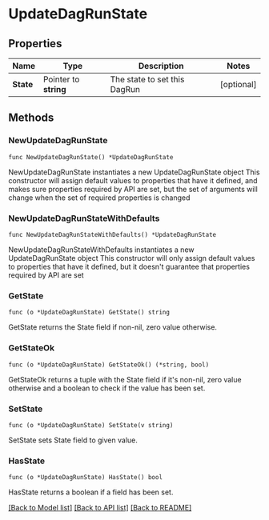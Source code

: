 # UpdateDagRunState

## Properties

Name | Type | Description | Notes
------------ | ------------- | ------------- | -------------
**State** | Pointer to **string** | The state to set this DagRun | [optional] 

## Methods

### NewUpdateDagRunState

`func NewUpdateDagRunState() *UpdateDagRunState`

NewUpdateDagRunState instantiates a new UpdateDagRunState object
This constructor will assign default values to properties that have it defined,
and makes sure properties required by API are set, but the set of arguments
will change when the set of required properties is changed

### NewUpdateDagRunStateWithDefaults

`func NewUpdateDagRunStateWithDefaults() *UpdateDagRunState`

NewUpdateDagRunStateWithDefaults instantiates a new UpdateDagRunState object
This constructor will only assign default values to properties that have it defined,
but it doesn't guarantee that properties required by API are set

### GetState

`func (o *UpdateDagRunState) GetState() string`

GetState returns the State field if non-nil, zero value otherwise.

### GetStateOk

`func (o *UpdateDagRunState) GetStateOk() (*string, bool)`

GetStateOk returns a tuple with the State field if it's non-nil, zero value otherwise
and a boolean to check if the value has been set.

### SetState

`func (o *UpdateDagRunState) SetState(v string)`

SetState sets State field to given value.

### HasState

`func (o *UpdateDagRunState) HasState() bool`

HasState returns a boolean if a field has been set.


[[Back to Model list]](../README.md#documentation-for-models) [[Back to API list]](../README.md#documentation-for-api-endpoints) [[Back to README]](../README.md)


